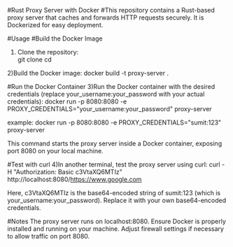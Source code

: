 #Rust Proxy Server with Docker
#This repository contains a Rust-based proxy server that caches and forwards HTTP requests securely. It is Dockerized for easy deployment.

#Usage
#Build the Docker Image
1) Clone the repository:  
  git clone <repository-url>
  cd <repository-directory>

2)Build the Docker image:
  docker build -t proxy-server .

#Run the Docker Container
3)Run the Docker container with the desired credentials (replace your_username:your_password with your actual credentials):
  docker run -p 8080:8080 -e PROXY_CREDENTIALS="your_username:your_password" proxy-server

example:
  docker run -p 8080:8080 -e PROXY_CREDENTIALS="sumit:123" proxy-server

This command starts the proxy server inside a Docker container, exposing port 8080 on your local machine.

#Test with curl
4)In another terminal, test the proxy server using curl:
  curl -H "Authorization: Basic c3VtaXQ6MTIz" http://localhost:8080/https://www.google.com

Here, c3VtaXQ6MTIz is the base64-encoded string of sumit:123 (which is your_username:your_password). Replace it with your own base64-encoded credentials.

#Notes
The proxy server runs on localhost:8080.
Ensure Docker is properly installed and running on your machine.
Adjust firewall settings if necessary to allow traffic on port 8080.


